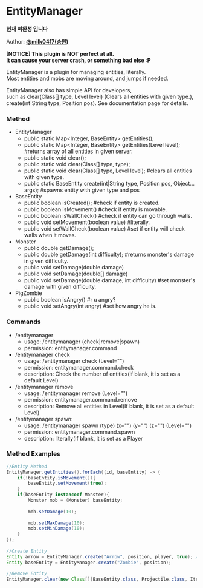 # EntityManager  
  
**현재 미완성 입니다**  
  
Author: **[@milk0417(승원)](https://github.com/milk0417)**  

**[NOTICE] This plugin is NOT perfect at all.  
It can cause your server crash, or something bad else :P**
  
EntityManager is a plugin for managing entities, literally.  
Most entities and mobs are moving around, and jumps if needed.

EntityManager also has simple API for developers,  
such as clear(Class[] type, Level level) (Clears all entities with given type.),  
create(int|String type, Position pos). See documentation page for details.

### Method
  * EntityManager
    * public static Map<Integer, BaseEntity> getEntities();
    * public static Map<Integer, BaseEntity> getEntities(Level level); #returns array of all entities in given server.
    * public static void clear();
    * public static void clear(Class[] type, type);
    * public static void clear(Class[] type, Level level); #clears all entities with given type.
    * public static BaseEntity create(int|String type, Position pos, Object... args); #spawns entity with given type and pos
  * BaseEntity
    * public boolean isCreated(); #check if entity is created.
    * public boolean isMovement() #check if entity is movable.
    * public boolean isWallCheck() #check if entity can go through walls.
    * public void setMovement(boolean value) #literally.
    * public void setWallCheck(boolean value) #set if entity will check walls when it moves.
  * Monster
    * public double getDamage();
    * public double getDamage(int difficulty); #returns monster's damage in given difficulty.
    * public void setDamage(double damage)
    * public void setDamage(double[] damage)
    * public void setDamage(double damage, int difficulty) #set monster's damage with given difficulty.
  * PigZombie
    * public boolean isAngry() #r u angry?
    * public void setAngry(int angry) #set how angry he is.  
  
### Commands
  * /entitymanager
    * usage: /entitymanager (check|remove|spawn)
    * permission: entitymanager.command
  * /entitymanager check
    * usage: /entitymanager check (Level="")
    * permission: entitymanager.command.check
    * description: Check the number of entities(If blank, it is set as a default Level)
  * /entitymanager remove
    * usage: /entitymanager remove (Level="")
    * permission: entitymanager.command.remove
    * description: Remove all entities in Level(If blank, it is set as a default Level)
  * /entitymanager spawn:
    * usage: /entitymanager spawn (type) (x="") (y="") (z="") (Level="")
    * permission: entitymanager.command.spawn
    * description: literally(If blank, it is set as a Player

### Method Examples
``` java  
//Entity Method  
EntityManager.getEntities().forEach((id, baseEntity) -> {  
    if(!baseEntity.isMovement()){  
        baseEntity.setMovement(true);  
    }  
    if(baseEntity instanceof Monster){
        Monster mob = (Monster) baseEntity;
        
        mob.setDamage(10);
          
        mob.setMaxDamage(10);  
        mob.setMinDamage(10);  
    }  
});  
  
//Create Entity  
Entity arrow = EntityManager.create("Arrow", position, player, true); //Nukkit default Class
Entity baseEntity = EntityManager.create("Zombie", position);  
  
//Remove Entity  
EntityManager.clear(new Class[]{BaseEntity.class, Projectile.class, Item.class});  
```
